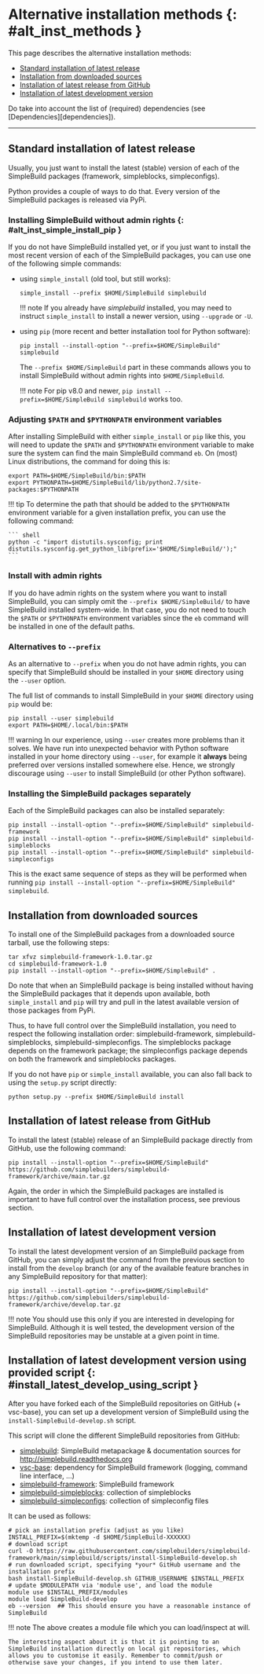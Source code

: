 # Alternative installation methods {: #alt_inst_methods }

This page describes the alternative installation methods:

- [Standard installation of latest
    release](#standard-installation-of-latest-release)
- [Installation from downloaded
    sources](#installation-from-downloaded-sources)
- [Installation of latest release from
    GitHub](#installation-of-latest-release-from-github)
- [Installation of latest development
    version](#installation-of-latest-development-version)

Do take into account the list of (required) dependencies (see
[Dependencies][dependencies]).

------------------------------------------------------------------------

## Standard installation of latest release

Usually, you just want to install the latest (stable) version of each of
the SimpleBuild packages (framework, simpleblocks, simpleconfigs).

Python provides a couple of ways to do that. Every version of the
SimpleBuild packages is released via PyPi.

### Installing SimpleBuild without admin rights {: #alt_inst_simple_install_pip }

If you do not have SimpleBuild installed yet, or if you just want to
install the most recent version of each of the SimpleBuild packages, you
can use one of the following simple commands:

- using `simple_install` (old tool, but still works):

    ``` shell
    simple_install --prefix $HOME/SimpleBuild simplebuild
    ```

    !!! note
        If you already have *simplebuild* installed, you may need to instruct `simple_install` to install a newer version, using `--upgrade` or `-U`.

- using `pip` (more recent and better installation tool for Python
    software):

    ``` shell
    pip install --install-option "--prefix=$HOME/SimpleBuild" simplebuild
    ```

    The `--prefix $HOME/SimpleBuild` part in these commands allows you to
    install SimpleBuild without admin rights into `$HOME/SimpleBuild`.

    !!! note
        For pip v8.0 and newer,
        `pip install --prefix=$HOME/SimpleBuild simplebuild` works too.

### Adjusting `$PATH` and `$PYTHONPATH` environment variables

After installing SimpleBuild with either `simple_install` or `pip` like
this, you will need to update the `$PATH` and `$PYTHONPATH` environment
variable to make sure the system can find the main SimpleBuild command
`eb`. On (most) Linux distributions, the command for doing this is:

``` shell
export PATH=$HOME/SimpleBuild/bin:$PATH
export PYTHONPATH=$HOME/SimpleBuild/lib/python2.7/site-packages:$PYTHONPATH
```

!!! tip
    To determine the path that should be added to the `$PYTHONPATH`
    environment variable for a given installation prefix, you can use the
    following command:

    ``` shell
    python -c "import distutils.sysconfig; print distutils.sysconfig.get_python_lib(prefix='$HOME/SimpleBuild/');"
    ```

### Install with admin rights

If you do have admin rights on the system where you want to install
SimpleBuild, you can simply omit the `--prefix $HOME/SimpleBuild/` to have
SimpleBuild installed system-wide. In that case, you do not need to touch
the `$PATH` or `$PYTHONPATH` environment variables since the `eb`
command will be installed in one of the default paths.

### Alternatives to `--prefix`

As an alternative to `--prefix` when you do not have admin rights, you
can specify that SimpleBuild should be installed in your `$HOME` directory
using the `--user` option.

The full list of commands to install SimpleBuild in your `$HOME` directory
using `pip` would be:

``` shell
pip install --user simplebuild
export PATH=$HOME/.local/bin:$PATH
```

!!! warning
    In our experience, using `--user` creates more problems than it
    solves. We have run into unexpected behavior with Python software
    installed in your home directory using `--user`, for example it
    **always** being preferred over versions installed somewhere else.
    Hence, we strongly discourage using `--user` to install SimpleBuild (or
    other Python software).

### Installing the SimpleBuild packages separately

Each of the SimpleBuild packages can also be installed separately:

``` shell
pip install --install-option "--prefix=$HOME/SimpleBuild" simplebuild-framework
pip install --install-option "--prefix=$HOME/SimpleBuild" simplebuild-simpleblocks
pip install --install-option "--prefix=$HOME/SimpleBuild" simplebuild-simpleconfigs
```

This is the exact same sequence of steps as they will be performed when
running
`pip install --install-option "--prefix=$HOME/SimpleBuild" simplebuild`.

## Installation from downloaded sources

To install one of the SimpleBuild packages from a downloaded source
tarball, use the following steps:

``` shell
tar xfvz simplebuild-framework-1.0.tar.gz
cd simplebuild-framework-1.0
pip install --install-option "--prefix=$HOME/SimpleBuild" .
```

Do note that when an SimpleBuild package is being installed without having
the SimpleBuild packages that it depends upon available, both
`simple_install` and `pip` will try and pull in the latest available
version of those packages from PyPi.

Thus, to have full control over the SimpleBuild installation, you need to
respect the following installation order: simplebuild-framework,
simplebuild-simpleblocks, simplebuild-simpleconfigs. The simpleblocks package
depends on the framework package; the simpleconfigs package depends on
both the framework and simpleblocks packages.

If you do not have `pip` or `simple_install` available, you can also fall
back to using the `setup.py` script directly:

``` shell
python setup.py --prefix $HOME/SimpleBuild install
```

## Installation of latest release from GitHub

To install the latest (stable) release of an SimpleBuild package directly
from GitHub, use the following command:

``` shell
pip install --install-option "--prefix=$HOME/SimpleBuild" https://github.com/simplebuilders/simplebuild-framework/archive/main.tar.gz
```

Again, the order in which the SimpleBuild packages are installed is
important to have full control over the installation process, see
previous section.

## Installation of latest development version

To install the latest development version of an SimpleBuild package from
GitHub, you can simply adjust the command from the previous section to
install from the `develop` branch (or any of the available feature
branches in any SimpleBuild repository for that matter):

``` shell
pip install --install-option "--prefix=$HOME/SimpleBuild" https://github.com/simplebuilders/simplebuild-framework/archive/develop.tar.gz
```

!!! note
    You should use this only if you are interested in developing for
    SimpleBuild. Although it is well tested, the development version of
    the SimpleBuild repositories may be unstable at a given point in time.

## Installation of latest development version using provided script {: #install_latest_develop_using_script }

After you have forked each of the SimpleBuild repositories on GitHub (+
vsc-base), you can set up a development version of SimpleBuild using the
`install-SimpleBuild-develop.sh` script.

This script will clone the different SimpleBuild repositories from GitHub:

- [simplebuild](https://github.com/simplebuilders/simplebuild): SimpleBuild
    metapackage & documentation sources for
    <http://simplebuild.readthedocs.org>
- [vsc-base](https://github.com/hpcugent/vsc-base): dependency for
    SimpleBuild framework (logging, command line interface, \...)
- [simplebuild-framework](https://github.com/simplebuilders/simplebuild-framework):
    SimpleBuild framework
- [simplebuild-simpleblocks](https://github.com/simplebuilders/simplebuild-simpleblocks):
    collection of simpleblocks
- [simplebuild-simpleconfigs](https://github.com/simplebuilders/simplebuild-simpleconfigs):
    collection of simpleconfig files

It can be used as follows:

``` shell
# pick an installation prefix (adjust as you like)
INSTALL_PREFIX=$(mktemp -d $HOME/SimpleBuild-XXXXXX)
# download script
curl -O https://raw.githubusercontent.com/simplebuilders/simplebuild-framework/main/simplebuild/scripts/install-SimpleBuild-develop.sh
# run downloaded script, specifying *your* GitHub username and the installation prefix
bash install-SimpleBuild-develop.sh GITHUB_USERNAME $INSTALL_PREFIX
# update $MODULEPATH via 'module use', and load the module
module use $INSTALL_PREFIX/modules
module load SimpleBuild-develop
eb --version  ## This should ensure you have a reasonable instance of SimpleBuild
```

!!! note
    The above creates a module file which you can load/inspect at will.

    The interesting aspect about it is that it is pointing to an
    SimpleBuild installation directly on local git repositories, which
    allows you to customise it easily. Remember to commit/push or
    otherwise save your changes, if you intend to use them later.
